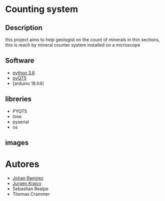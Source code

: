 # Counting system 



## Description

this project aims to help geologist on the count of minerals in thin sections, this is reach by mineral counter system installed on a microscope 

## Software 


- [python 3.6](https://www.python.org/downloads/)
- [pyQT5](https://pypi.org/project/PyQt5/)
- [arduino 18.04]

## libreries
- PYQT5
- time
- pyserial
- os
## images


# Autores

- [Johan Ramirez](https://github.com/joaramirezra)
- [Jurgen Krajcy](https://github.com/JurgenHK)
- Sebastian Realpe
- Thomas Crammer
